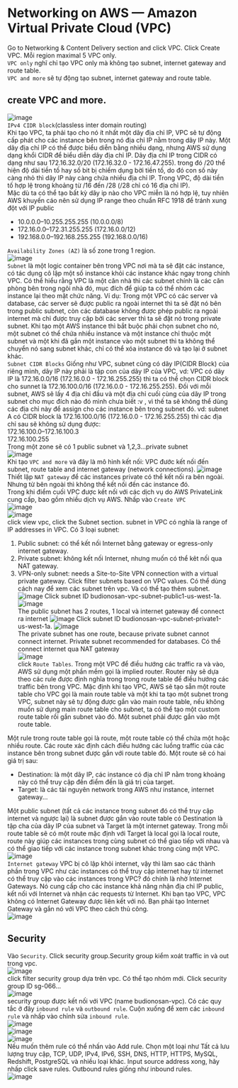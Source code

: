 # Networking on AWS — Amazon Virtual Private Cloud (VPC)
Go to Networking & Content Delivery section and click VPC. Click Create VPC. Mỗi region maximal 5 VPC only.  
`VPC only` nghĩ chỉ tạo VPC only mà không tạo  subnet, internet gateway and route table.  
`VPC and more` sẽ tự động tạo subnet, internet gateway and route table.  
## create VPC and more.
![image](https://github.com/HuyPham01/docs/assets/96679595/4fb0009f-19ec-4250-9059-b6e3081ac1dd)  
`IPv4 CIDR block`(classless inter domain routing)  
Khi tạo VPC, ta phải tạo cho nó ít nhất một dãy địa chỉ IP, VPC sẽ tự động cấp phát cho các instance bên trong nó địa chỉ IP nằm trong dãy IP này. Một dãy địa chỉ IP có thể được biểu diễn bằng nhiều dạng, nhưng AWS sử dụng dạng khổi CIDR để biểu diễn dãy địa chỉ IP. Dãy địa chỉ IP trong CIDR có dạng như sau 172.16.32.0/20 (172.16.32.0 - 172.16.47.255). trong đó /20 thể hiện độ dài tiền tố hay số bit bị chiếm dụng bời tiền tố, do đó con số này càng nhỏ thì dãy IP này càng chứa nhiều địa chỉ IP. Trong VPC, độ dài tiền tố hợp lệ trong khoảng từ /16 đến /28 (/28 chỉ có 16 địa chỉ IP).  
Mặc dù ta có thể tạo bất kỳ dãy ip nào cho VPC miễn là nó hợp lệ, tuy nhiên AWS khuyến cáo nên sử dụng IP range theo chuẩn RFC 1918 để tránh xung đột với IP public  
- 10.0.0.0–10.255.255.255 (10.0.0.0/8)  
- 172.16.0.0–172.31.255.255 (172.16.0.0/12)  
- 192.168.0.0–192.168.255.255 (192.168.0.0/16)
  
`Availability Zones (AZ)` là số zone trong 1 region.  
![image](https://github.com/HuyPham01/docs/assets/96679595/73e90e8e-b901-4682-9028-a3ebe9631605)  
`Subnet` là một logic container bên trong VPC nơi mà ta sẽ đặt các instance, có tác dụng cô lập một số instance khỏi các instance khác ngay trong chính VPC. Có thể hiểu rằng VPC là một căn nhà thì các subnet chính là các căn phòng bên trong ngôi nhà đó, mục đích để giúp ta có thể nhóm các instance lại theo mặt chức năng. Ví dụ: Trong một VPC có các server và database, các server sẽ được public ra ngoài internet thì ta sẽ đặt nó bên trong public subnet, còn các database không được phép public ra ngoài internet mà chỉ được truy cập bởi các server thì ta sẽ đặt nó trong private subnet. Khi tạo một AWS instance thì bắt buộc phải chọn subnet cho nó, một subnet có thể chứa nhiều instance và một instance chỉ thuộc một subnet và một khi đã gắn một instance vào một subnet thì ta không thể chuyển nó sang subnet khác, chỉ có thể xóa instance đó và tạo lại ở subnet khác.  
`Subnet CIDR Blocks`  Giống như VPC, subnet cũng có dãy IP(CIDR Block) của riêng mình, dãy IP này phải là tập con của dãy IP của VPC, vd: VPC có dãy IP là 172.16.0.0/16 (172.16.0.0 - 172.16.255.255) thì ta có thể chọn CIDR block cho sunnet là 172.16.100.0/16 (172.16.0.0 - 172.16.255.255). Đối với mỗi subnet, AWS sẽ lấy 4 địa chỉ đầu và một địa chỉ cuối cùng của dãy IP trong subnet cho mục đích nào đó mình chưa biết :v , vì thế ta sẽ không thể dùng các địa chỉ này để assign cho các instance bên trong subnet đó. vd: subnet A có CIDR block là 172.16.100.0/16 (172.16.0.0 - 172.16.255.255) thì các địa chỉ sau sẽ không sử dụng được:  
172.16.100.0–172.16.100.3  
172.16.100.255  
Trong một zone sẽ có 1 public subnet và 1,2,3...private subnet  
![image](https://github.com/HuyPham01/docs/assets/96679595/45ff4ea0-a628-406a-879d-a671fccf0727)   
Khi tạo `VPC and more` và đây là mô hình kết nối:  VPC đước kết nối đến subnet, route table and internet gateway (network connections).
![image](https://github.com/HuyPham01/docs/assets/96679595/9d63806a-8bd5-4a7a-a091-23bc1df97a5a)  
Thiết lập `NAT gateway` để các instances private có thể kết nối ra bên ngoài. Nhưng từ bên ngoài thì không thể kết nối đến các instance đó.  
Trong khi điểm cuối VPC được kết nối với các dịch vụ do AWS PrivateLink cung cấp, bao gồm nhiều dịch vụ AWS. Nhấp vào `Create VPC`  
![image](https://github.com/HuyPham01/docs/assets/96679595/4b90efd5-33f5-4c01-930d-77e00a1a571b)  
![image](https://github.com/HuyPham01/docs/assets/96679595/af9f8d12-491e-4baa-ab26-ffd3f4aef3b2)  
click view vpc, click the Subnet section. subnet in VPC có nghĩa là range of IP addresses in VPC. Có 3 loại subnet:  
1. Public subnet:  có thể kết nối Internet bằng gateway or egress-only internet gateway.
2. Private subnet:  không kết nối Internet, nhưng muốn có thể kêt nối qua NAT gateway.
3. VPN-only subnet: needs a Site-to-Site VPN connection with a virtual private gateway.
Click filter subnets based on VPC values. Có thể dùng cách nay để xem các subnet trên vpc. Và có thể tạo thêm subnet.
![image](https://github.com/HuyPham01/docs/assets/96679595/4f348b6f-6681-4b09-b5e2-dc669b621834)
Click subnet ID budionosan-vpc-subnet-public1-us-west-1a.
![image](https://github.com/HuyPham01/docs/assets/96679595/e86278fb-3ab6-45d0-b1cb-230fef7799da)  
The public subnet has 2 routes, 1 local và internet gateway để connect ra internet
![image](https://github.com/HuyPham01/docs/assets/96679595/e8a8c815-c9c1-4bef-b74e-ace7e2ac1ac3)
Click subnet ID budionosan-vpc-subnet-private1-us-west-1a.
![image](https://github.com/HuyPham01/docs/assets/96679595/c88107cd-f071-432e-9dd1-6a0f968fad05)  
The private subnet has one route, because private subnet cannot connect internet. Private subnet recommended for databases. Có thể connect internet qua NAT gateway  
![image](https://github.com/HuyPham01/docs/assets/96679595/45f42c49-01e3-4b5e-a656-e6631bdae678)  
click `Route Tables`. Trong một VPC để điều hướng các traffic ra và vào, AWS sử dụng một phần mềm gọi là implied router. Router này sẽ dựa theo các rule được định nghĩa trong trong route table để điều hướng các traffic bên trong VPC. Mặc định khi tạo VPC, AWS sẽ tạo sẵn một route table cho VPC gọi là main route table và một khi ta tạo một subnet trong VPC, subnet này sẽ tự động được gắn vào main route table, nếu không muốn sử dụng main route table cho subnet, ta có thể tạo một custom route table rồi gắn subnet vào đó. Một subnet phải được gắn vào một route table.  
  
Một rule trong route table gọi là route, một route table có thể chứa một hoặc nhiều route. Các route xác định cách điều hướng các luồng traffic của các instance bên trong subnet được gắn với route table đó. Một route sẽ có hai giá trị sau:  
   
- Destination: là một dãy IP, các instance có địa chỉ IP nằm trong khoảng này có thể truy cập đến điểm đến là giá trị của target.  
- Target: là các tài nguyên network trong AWS như instance, internet gateway...
  
Một public subnet (tất cả các instance trong subnet đó có thể truy cập internet và ngược lại) là subnet được gắn vào route table có Destination là tập cha của dãy IP của subnet và Target là một internet gateway. Trong mỗi route table sẽ có một route mặc định với Target là local gọi là local route, route này giúp các instances trong cùng subnet có thể giao tiếp với nhau và có thể giao tiếp với các instance trong subnet khác trong cùng một VPC.  
![image](https://github.com/HuyPham01/docs/assets/96679595/f9720d32-6c46-4ed7-9123-dc943bd5b7e6)   
`Internet gateway`  VPC bị cô lập khỏi internet, vậy thì làm sao các thành phần trong VPC như các instances có thể truy cập internet hay từ internet có thể truy cập vào các instances trong VPC? đó chính là nhờ Internet Gateways. Nó cung cấp cho các instance khả năng nhận địa chỉ IP public, kết nối với Internet và nhận các requests từ Internet. Khi bạn tạo VPC, VPC không có Internet Gateway được liên kết với nó. Bạn phải tạo Internet Gateway và gắn nó với VPC theo cách thủ công.  
![image](https://github.com/HuyPham01/docs/assets/96679595/0ff92f83-28ae-4a9e-b06a-53cb1ed1aad7)  
## Security 
Vào `Security`. Click security group.Security group kiểm xoát traffic in và out trong vpc.  
![image](https://github.com/HuyPham01/docs/assets/96679595/20d088c3-7154-425c-9d13-b0475b72d52c)  
 click filter security group dựa trên vpc. Có thể tạo nhóm mới. Click security group ID sg-066…  
 ![image](https://github.com/HuyPham01/docs/assets/96679595/2e14d56f-53c6-4aaa-9f41-0b8b3b0def92)  
 security group được kết nối với VPC (name budionosan-vpc). Có các quy tắc ở đây `inbound rule` và `outbound rule`. Cuộn xuống để xem các `inbound rule` và nhấp vào chỉnh sửa `inbound rule`.  
 ![image](https://github.com/HuyPham01/docs/assets/96679595/e1b6ecf8-8f4e-4aab-bff5-ec83f6088d3b)  
 ![image](https://github.com/HuyPham01/docs/assets/96679595/0b3f3a82-d9c9-4b2d-ab87-9735baddd562)  
 ![image](https://github.com/HuyPham01/docs/assets/96679595/9b48bbb8-c227-4791-b959-b315ef162ffb)  
 Nếu muốn thêm rule có thể nhấn vào Add rule. Chọn một loại như Tất cả lưu lượng truy cập, TCP, UDP, IPv4, IPv6, SSH, DNS, HTTP, HTTPS, MySQL, Redshift, PostgreSQL và nhiều loại khác.  Input source address xong, hãy nhấp click save rules. Outbound rules giống như inbound rules.   
 ![image](https://github.com/HuyPham01/docs/assets/96679595/414226c9-36cd-41fd-ae31-68804cde7c56)  






 








